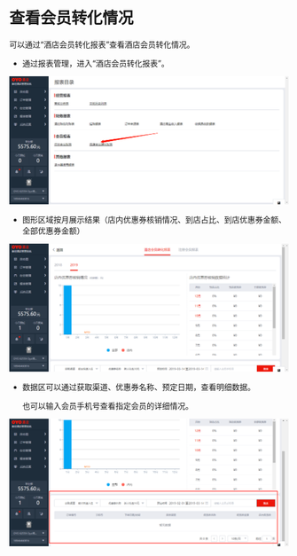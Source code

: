 # 查看会员转化情况

可以通过“酒店会员转化报表”查看酒店会员转化情况。

* 通过报表管理，进入“酒店会员转化报表”。

![](../../../.gitbook/assets/image%20%2867%29.png)

* 图形区域按月展示结果（店内优惠券核销情况、到店占比、到店优惠券金额、全部优惠券金额）

![](../../../.gitbook/assets/image%20%28157%29.png)

* 数据区可以通过获取渠道、优惠券名称、预定日期，查看明细数据。

  也可以输入会员手机号查看指定会员的详细情况。

![](../../../.gitbook/assets/image%20%28268%29.png)


